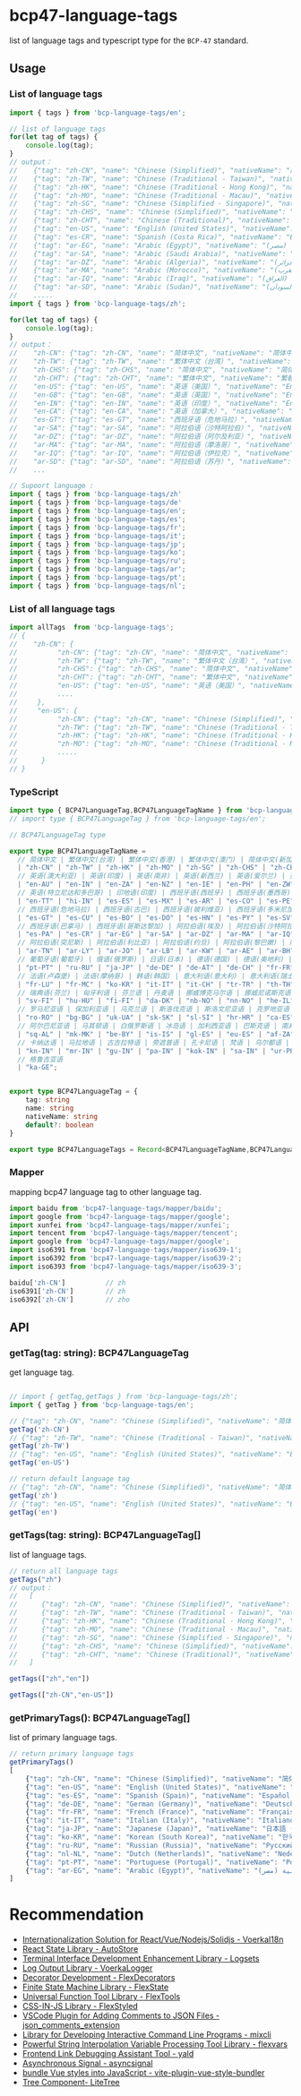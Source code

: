 # bcp47-language-tags

list of language tags and typescript type for the `BCP-47` standard.

## Usage

### List of language tags

```typescript
import { tags } from 'bcp-language-tags/en';

// list of language tags
for(let tag of tags) {
    console.log(tag);
}
// output：
//    {"tag": "zh-CN", "name": "Chinese (Simplified)", "nativeName": "简体中文", "primary": true},
//    {"tag": "zh-TW", "name": "Chinese (Traditional - Taiwan)", "nativeName": "繁體中文 (臺灣)"},
//    {"tag": "zh-HK", "name": "Chinese (Traditional - Hong Kong)", "nativeName": "繁體中文(香港)"},
//    {"tag": "zh-MO", "name": "Chinese (Traditional - Macau)", "nativeName": "繁體中文 (Traditional Chinese - Macau)"},
//    {"tag": "zh-SG", "name": "Chinese (Simplified - Singapore)", "nativeName": "简体中文 (Simplified Chinese - Singapore)"},      
//    {"tag": "zh-CHS", "name": "Chinese (Simplified)", "nativeName": "简体中文"},
//    {"tag": "zh-CHT", "name": "Chinese (Traditional)", "nativeName": "繁體中文 (Traditional Chinese)"},
//    {"tag": "en-US", "name": "English (United States)", "nativeName": "English (United States)", "primary": true},
//    {"tag": "es-CR", "name": "Spanish (Costa Rica)", "nativeName": "Español (Costa Rica)"},
//    {"tag": "ar-EG", "name": "Arabic (Egypt)", "nativeName": "العربية (مصر)", "primary": true},
//    {"tag": "ar-SA", "name": "Arabic (Saudi Arabia)", "nativeName": "العربية (السعودية)"},
//    {"tag": "ar-DZ", "name": "Arabic (Algeria)", "nativeName": "العربية (الجزائر)"},
//    {"tag": "ar-MA", "name": "Arabic (Morocco)", "nativeName": "العربية (المغرب)"},
//    {"tag": "ar-IQ", "name": "Arabic (Iraq)", "nativeName": "العربية (العراق)"},
//    {"tag": "ar-SD", "name": "Arabic (Sudan)", "nativeName": "العربية (السودان)"},
//    .....
import { tags } from 'bcp-language-tags/zh';

for(let tag of tags) {
    console.log(tag);
}
// output：
//    "zh-CN": {"tag": "zh-CN", "name": "简体中文", "nativeName": "简体中文", "primary": true},
//    "zh-TW": {"tag": "zh-TW", "name": "繁体中文（台湾）", "nativeName": "繁體中文 (臺灣)"}, 
//    "zh-CHS": {"tag": "zh-CHS", "name": "简体中文", "nativeName": "简体中文"},
//    "zh-CHT": {"tag": "zh-CHT", "name": "繁体中文", "nativeName": "繁體中文 (Traditional Chinese)"},
//    "en-US": {"tag": "en-US", "name": "英语（美国）", "nativeName": "English (United States)", "primary": true},
//    "en-GB": {"tag": "en-GB", "name": "英语（英国）", "nativeName": "English (United Kingdom)"},
//    "en-IN": {"tag": "en-IN", "name": "英语（印度）", "nativeName": "English (India)"},
//    "en-CA": {"tag": "en-CA", "name": "英语（加拿大）", "nativeName": "English (Canada)"},  
//    "es-GT": {"tag": "es-GT", "name": "西班牙语（危地马拉）", "nativeName": "Español (Guatemala)"}, 
//    "ar-SA": {"tag": "ar-SA", "name": "阿拉伯语（沙特阿拉伯）", "nativeName": "العربية (السعودية)"},
//    "ar-DZ": {"tag": "ar-DZ", "name": "阿拉伯语（阿尔及利亚）", "nativeName": "العربية (الجزائر)"},
//    "ar-MA": {"tag": "ar-MA", "name": "阿拉伯语（摩洛哥）", "nativeName": "العربية (المغرب)"},
//    "ar-IQ": {"tag": "ar-IQ", "name": "阿拉伯语（伊拉克）", "nativeName": "العربية (العراق)"},
//    "ar-SD": {"tag": "ar-SD", "name": "阿拉伯语（苏丹）", "nativeName": "العربية (السودان)"},
//    ...

// Supoort language :
import { tags } from 'bcp-language-tags/zh'
import { tags } from 'bcp-language-tags/de'
import { tags } from 'bcp-language-tags/en';
import { tags } from 'bcp-language-tags/es';
import { tags } from 'bcp-language-tags/fr';
import { tags } from 'bcp-language-tags/it';
import { tags } from 'bcp-language-tags/jp';
import { tags } from 'bcp-language-tags/ko';
import { tags } from 'bcp-language-tags/ru';
import { tags } from 'bcp-language-tags/ar';
import { tags } from 'bcp-language-tags/pt';
import { tags } from 'bcp-language-tags/nl';
```

### List of all language tags

```typescript
import allTags  from 'bcp-language-tags';
// {
//    "zh-CN": {
//          "zh-CN": {"tag": "zh-CN", "name": "简体中文", "nativeName": "简体中文", "primary": true},
//          "zh-TW": {"tag": "zh-TW", "name": "繁体中文（台湾）", "nativeName": "繁體中文 (臺灣)"}, 
//          "zh-CHS": {"tag": "zh-CHS", "name": "简体中文", "nativeName": "简体中文"},
//          "zh-CHT": {"tag": "zh-CHT", "name": "繁体中文", "nativeName": "繁體中文 (Traditional Chinese)"},
//          "en-US": {"tag": "en-US", "name": "英语（美国）", "nativeName": "English (United States)", "primary": true},
//          ....
//     },
//     "en-US": {
//          "zh-CN": {"tag": "zh-CN", "name": "Chinese (Simplified)", "nativeName": "简体中文", "primary": true},
//          "zh-TW": {"tag": "zh-TW", "name": "Chinese (Traditional - Taiwan)", "nativeName": "繁體中文 (臺灣)"},
//          "zh-HK": {"tag": "zh-HK", "name": "Chinese (Traditional - Hong Kong)", "nativeName": "繁體中文(香港)"},
//          "zh-MO": {"tag": "zh-MO", "name": "Chinese (Traditional - Macau)", "nativeName": "繁體中文 (Traditional Chinese - Macau)
//          .....
//      }
// }

```


### TypeScript

```typescript
import type { BCP47LanguageTag,BCP47LanguageTagName } from 'bcp-language-tags/zh';
// import type { BCP47LanguageTag } from 'bcp-language-tags/en';

// BCP47LanguageTag type

export type BCP47LanguageTagName = 
  // 简体中文 | 繁体中文(台湾) | 繁体中文(香港) | 繁体中文(澳门) | 简体中文(新加坡) | 简体中文 | 繁体中文 | 英语(美国) | 英语(英国) | 英语(加拿大)
  | "zh-CN" | "zh-TW" | "zh-HK" | "zh-MO" | "zh-SG" | "zh-CHS" | "zh-CHT" | "en-US" | "en-GB" | "en-CA"
  // 英语(澳大利亚) | 英语(印度) | 英语(南非) | 英语(新西兰) | 英语(爱尔兰) | 英语(菲律宾) | 英语(津巴布韦) | 英语(伯利兹) | 英语(加勒比) | 英语(牙买加)
  | "en-AU" | "en-IN" | "en-ZA" | "en-NZ" | "en-IE" | "en-PH" | "en-ZW" | "en-BZ" | "en-CB" | "en-JM"
  // 英语(特立尼达和多巴哥) | 印地语(印度) | 西班牙语(西班牙) | 西班牙语(墨西哥) | 西班牙语(阿根廷) | 西班牙语(哥伦比亚) | 西班牙语(秘鲁) | 西班牙语(委内瑞拉) | 西班牙语(智利) | 西班牙语(厄瓜多尔)
  | "en-TT" | "hi-IN" | "es-ES" | "es-MX" | "es-AR" | "es-CO" | "es-PE" | "es-VE" | "es-CL" | "es-EC"
  // 西班牙语(危地马拉) | 西班牙语(古巴) | 西班牙语(玻利维亚) | 西班牙语(多米尼加共和国) | 西班牙语(洪都拉斯) | 西班牙语(巴拉圭) | 西班牙语(萨尔瓦多) | 西班牙语(尼加拉瓜) | 西班牙语(波多黎各) | 西班牙语(乌拉圭)
  | "es-GT" | "es-CU" | "es-BO" | "es-DO" | "es-HN" | "es-PY" | "es-SV" | "es-NI" | "es-PR" | "es-UY"
  // 西班牙语(巴拿马) | 西班牙语(哥斯达黎加) | 阿拉伯语(埃及) | 阿拉伯语(沙特阿拉伯) | 阿拉伯语(阿尔及利亚) | 阿拉伯语(摩洛哥) | 阿拉伯语(伊拉克) | 阿拉伯语(苏丹) | 阿拉伯语(也门) | 阿拉伯语(叙利亚)
  | "es-PA" | "es-CR" | "ar-EG" | "ar-SA" | "ar-DZ" | "ar-MA" | "ar-IQ" | "ar-SD" | "ar-YE" | "ar-SY"
  // 阿拉伯语(突尼斯) | 阿拉伯语(利比亚) | 阿拉伯语(约旦) | 阿拉伯语(黎巴嫩) | 阿拉伯语(科威特) | 阿拉伯语(阿联酋) | 阿拉伯语(巴林) | 阿拉伯语(卡塔尔) | 阿拉伯语(阿曼) | 葡萄牙语(巴西)
  | "ar-TN" | "ar-LY" | "ar-JO" | "ar-LB" | "ar-KW" | "ar-AE" | "ar-BH" | "ar-QA" | "ar-OM" | "pt-BR"
  // 葡萄牙语(葡萄牙) | 俄语(俄罗斯) | 日语(日本) | 德语(德国) | 德语(奥地利) | 德语(瑞士) | 法语(法国) | 法语(加拿大) | 法语(比利时) | 法语(瑞士)
  | "pt-PT" | "ru-RU" | "ja-JP" | "de-DE" | "de-AT" | "de-CH" | "fr-FR" | "fr-CA" | "fr-BE" | "fr-CH"
  // 法语(卢森堡) | 法语(摩纳哥) | 韩语(韩国) | 意大利语(意大利) | 意大利语(瑞士) | 土耳其语 | 泰语 | 希腊语 | 捷克语 | 瑞典语
  | "fr-LU" | "fr-MC" | "ko-KR" | "it-IT" | "it-CH" | "tr-TR" | "th-TH" | "el-GR" | "cs-CZ" | "sv-SE"
  // 瑞典语(芬兰) | 匈牙利语 | 芬兰语 | 丹麦语 | 挪威博克马尔语 | 挪威尼诺斯克语 | 希伯来语 | 印度尼西亚语 | 马来语(马来西亚) | 马来语(文莱)
  | "sv-FI" | "hu-HU" | "fi-FI" | "da-DK" | "nb-NO" | "nn-NO" | "he-IL" | "id-ID" | "ms-MY" | "ms-BN"
  // 罗马尼亚语 | 保加利亚语 | 乌克兰语 | 斯洛伐克语 | 斯洛文尼亚语 | 克罗地亚语 | 加泰罗尼亚语 | 立陶宛语 | 拉脱维亚语 | 爱沙尼亚语
  | "ro-RO" | "bg-BG" | "uk-UA" | "sk-SK" | "sl-SI" | "hr-HR" | "ca-ES" | "lt-LT" | "lv-LV" | "et-EE"
  // 阿尔巴尼亚语 | 马其顿语 | 白俄罗斯语 | 冰岛语 | 加利西亚语 | 巴斯克语 | 南非荷兰语 | 斯瓦希里语 | 泰米尔语 | 泰卢固语
  | "sq-AL" | "mk-MK" | "be-BY" | "is-IS" | "gl-ES" | "eu-ES" | "af-ZA" | "sw-KE" | "ta-IN" | "te-IN"
  // 卡纳达语 | 马拉地语 | 古吉拉特语 | 旁遮普语 | 孔卡尼语 | 梵语 | 乌尔都语 | 波斯语 | 叙利亚语 | 迪维希语
  | "kn-IN" | "mr-IN" | "gu-IN" | "pa-IN" | "kok-IN" | "sa-IN" | "ur-PK" | "fa-IR" | "syr-SY" | "div-MV"
  // 格鲁吉亚语
  | "ka-GE";


export type BCP47LanguageTag = {
    tag: string 
    name: string
    nativeName: string
    default?: boolean
}

export type BCP47LanguageTags = Record<BCP47LanguageTagName,BCP47LanguageTag>
```

### Mapper

mapping bcp47 language tag to other language tag.

```typescript
import baidu from 'bcp47-language-tags/mapper/baidu';
import google from 'bcp47-language-tags/mapper/google';
import xunfei from 'bcp47-language-tags/mapper/xunfei';
import tencent from 'bcp47-language-tags/mapper/tencent';
import google from 'bcp47-language-tags/mapper/google';
import iso6391 from 'bcp47-language-tags/mapper/iso639-1';
import iso6392 from 'bcp47-language-tags/mapper/iso639-2';
import iso6393 from 'bcp47-language-tags/mapper/iso639-3';

baidu['zh-CN']          // zh
iso6391['zh-CN']        // zh
iso6392['zh-CN']        // zho
```


## API

### getTag(tag: string): BCP47LanguageTag

get language tag.

```typescript

// import { getTag,getTags } from 'bcp-language-tags/zh'; 
import { getTag } from 'bcp-language-tags/en';   

// {"tag": "zh-CN", "name": "Chinese (Simplified)", "nativeName": "简体中文", "primary": true}
getTag('zh-CN') 
// {"tag": "zh-TW", "name": "Chinese (Traditional - Taiwan)", "nativeName": "繁體中文 (臺灣)"}
getTag('zh-TW') 
// {"tag": "en-US", "name": "English (United States)", "nativeName": "English (United States)", "primary": true}
getTag('en-US') 

// return default language tag
// {"tag": "zh-CN", "name": "Chinese (Simplified)", "nativeName": "简体中文", "primary": true}
getTag('zh') 
// {"tag": "en-US", "name": "English (United States)", "nativeName": "English (United States)", "primary": true}
getTag('en') 
```

### getTags(tag: string): BCP47LanguageTag[]

list of language tags.

```typescript
// return all language tags
getTags("zh")
// output：
//   [
//      {"tag": "zh-CN", "name": "Chinese (Simplified)", "nativeName": "简体中文", "primary": true}
//      {"tag": "zh-TW", "name": "Chinese (Traditional - Taiwan)", "nativeName": "繁體中文 (臺灣)"}
//      {"tag": "zh-HK", "name": "Chinese (Traditional - Hong Kong)", "nativeName": "繁體中文(香港)"}
//      {"tag": "zh-MO", "name": "Chinese (Traditional - Macau)", "nativeName": "繁體中文 (Traditional Chinese - Macau)"}
//      {"tag": "zh-SG", "name": "Chinese (Simplified - Singapore)", "nativeName": "简体中文 (Simplified Chinese - Singapore)"}
//      {"tag": "zh-CHS", "name": "Chinese (Simplified)", "nativeName": "简体中文"}
//      {"tag": "zh-CHT", "name": "Chinese (Traditional)", "nativeName": "繁體中文 (Traditional Chinese)"}
//   ]

getTags(["zh","en"])

getTags(["zh-CN","en-US"])

```

### getPrimaryTags(): BCP47LanguageTag[]

list of primary language tags.

```typescript
// return primary language tags
getPrimaryTags()
[
    {"tag": "zh-CN", "name": "Chinese (Simplified)", "nativeName": "简体中文", "primary": true},
    {"tag": "en-US", "name": "English (United States)", "nativeName": "English (United States)", "primary": true}
    {"tag": "es-ES", "name": "Spanish (Spain)", "nativeName": "Español (España)", "primary": true },
    {"tag": "de-DE", "name": "German (Germany)", "nativeName": "Deutsch (Deutschland)", "primary": true },
    {"tag": "fr-FR", "name": "French (France)", "nativeName": "Français (France)", "primary": true },
    {"tag": "it-IT", "name": "Italian (Italy)", "nativeName": "Italiano (Italia)", "primary": true },
    {"tag": "ja-JP", "name": "Japanese (Japan)", "nativeName": "日本語 (日本)", "primary": true },
    {"tag": "ko-KR", "name": "Korean (South Korea)", "nativeName": "한국어 (대한민국)", "primary": true },
    {"tag": "ru-RU", "name": "Russian (Russia)", "nativeName": "Русский (Россия)", "primary": true },
    {"tag": "nl-NL", "name": "Dutch (Netherlands)", "nativeName": "Nederlands (Nederland)", "primary": true },
    {"tag": "pt-PT", "name": "Portuguese (Portugal)", "nativeName": "Português (Portugal)", "primary": true },
    {"tag": "ar-EG", "name": "Arabic (Egypt)", "nativeName": "العربية (مصر)", "primary": true }
]
```



# Recommendation

- [Internationalization Solution for React/Vue/Nodejs/Solidjs - VoerkaI18n](https://zhangfisher.github.io/voerka-i18n/)
- [React State Library - AutoStore](https://zhangfisher.github.io/autostore/)
- [Terminal Interface Development Enhancement Library - Logsets](https://zhangfisher.github.io/logsets/)
- [Log Output Library  - VoerkaLogger](https://zhangfisher.github.io/voerkalogger/)
- [Decorator Development - FlexDecorators](https://zhangfisher.github.io/flex-decorators/)
- [Finite State Machine Library  - FlexState](https://zhangfisher.github.io/flexstate/)
- [Universal Function Tool Library - FlexTools](https://zhangfisher.github.io/flex-tools/)
- [CSS-IN-JS Library  - FlexStyled](https://zhangfisher.github.io/flexstyled/)
- [VSCode Plugin for Adding Comments to JSON Files - json_comments_extension](https://github.com/zhangfisher/json_comments_extension)
- [Library for Developing Interactive Command Line Programs  - mixcli](https://github.com/zhangfisher/mixcli)
- [Powerful String Interpolation Variable Processing Tool Library - flexvars](https://github.com/zhangfisher/flexvars)
- [Frontend Link Debugging Assistant Tool - yald](https://github.com/zhangfisher/yald)
- [Asynchronous Signal - asyncsignal](https://github.com/zhangfisher/asyncsignal)
- [bundle Vue styles into JavaScript - vite-plugin-vue-style-bundler ](https://github.com/zhangfisher/vite-plugin-vue-style-bundler)
- [Tree Component- LiteTree](https://github.com/zhangfisher/lite-tree)

